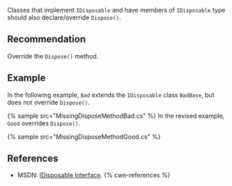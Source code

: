 Classes that implement `IDisposable` and have members of `IDisposable` type should also declare/override `Dispose()`.


## Recommendation
Override the `Dispose()` method.


## Example
In the following example, `Bad` extends the `IDisposable` class `BadBase`, but does not override `Dispose()`.

{% sample src="MissingDisposeMethodBad.cs" %}
In the revised example, `Good` overrides `Dispose()`.

{% sample src="MissingDisposeMethodGood.cs" %}

## References
* MSDN: [IDisposable Interface](https://msdn.microsoft.com/en-us/library/system.idisposable.aspx).
{% cwe-references %}
